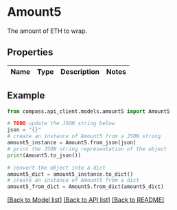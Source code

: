# Amount5

The amount of ETH to wrap.

## Properties

Name | Type | Description | Notes
------------ | ------------- | ------------- | -------------

## Example

```python
from compass.api_client.models.amount5 import Amount5

# TODO update the JSON string below
json = "{}"
# create an instance of Amount5 from a JSON string
amount5_instance = Amount5.from_json(json)
# print the JSON string representation of the object
print(Amount5.to_json())

# convert the object into a dict
amount5_dict = amount5_instance.to_dict()
# create an instance of Amount5 from a dict
amount5_from_dict = Amount5.from_dict(amount5_dict)
```
[[Back to Model list]](../README.md#documentation-for-models) [[Back to API list]](../README.md#documentation-for-api-endpoints) [[Back to README]](../README.md)


